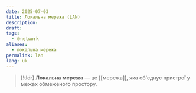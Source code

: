 ```yaml
---
date: 2025-07-03
title: Локальна мережа (LAN)
description: 
draft: 
tags:
  - 🌐network
aliases:
  - локальна мережа
permalink: lan
lang: uk
---
```


> [!tldr]
> **Локальна мережа** — це [[мережа]], яка об'єднує пристрої у межах обмеженого простору.